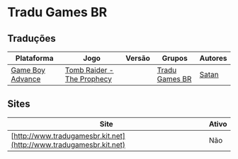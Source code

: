 # Tradu Games BR

## Traduções

| Plataforma | Jogo | Versão | Grupos | Autores |
| ----------- | ----------- | ----------- | ----------- | ----------- |
| [Game Boy Advance](../../traducoes/game-boy-advance/) | [Tomb Raider - The Prophecy](../../traducoes/game-boy-advance/tomb-raider-the-prophecy_satan/) |  | [Tradu Games BR](../../grupos/tradu-games-br/) | [Satan](../../autores/satan/) |

## Sites

| Site | Ativo |
| ----------- | ----------- |
| [http://www.tradugamesbr.kit.net](http://www.tradugamesbr.kit.net) | Não |